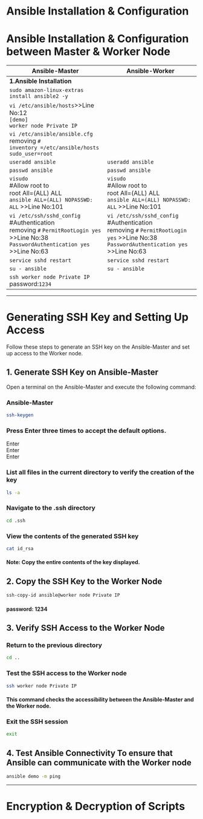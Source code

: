 # Ansible Installation & Configuration 

# Ansible Installation & Configuration between Master & Worker Node
  | **Ansible-Master**                    | **Ansible-Worker**                        |
  |--------------------------------------|------------------------------------------|
  | **1.Ansible Installation**           |                |
  | ```sudo amazon-linux-extras install ansible2 -y```            |                 |
  | ```vi /etc/ansible/hosts```>>Line No:12<br>```[demo]```<br>```worker node Private IP```  |    |
  | ```vi /etc/ansible/ansible.cfg```<br>removing ```#```<br>```inventory =/etc/ansible/hosts```<br>```sudo_user=root```           |                  |
  | ```useradd ansible```                 | ```useradd ansible```                    |
  | ```passwd ansible```                 | ```passwd ansible```                    |
  | ```visudo```<br>#Allow root to<br>root All=(ALL)  ALL<br>```ansible ALL=(ALL) NOPASSWD: ALL``` >>Line No:101                 | ```visudo```<br>#Allow root to<br>root All=(ALL)  ALL<br>```ansible ALL=(ALL) NOPASSWD: ALL``` >>Line No:101|
  | ```vi /etc/ssh/sshd_config```<br>#Authentication<br>removing ```#``` ```PermitRootLogin yes``` >>Line No:38<br>```PasswordAuthentication yes``` >>Line No:63    | ```vi /etc/ssh/sshd_config```<br>#Authentication<br>removing ```#``` ```PermitRootLogin yes``` >>Line No:38<br>```PasswordAuthentication yes``` >>Line No:63|
  | ```service sshd restart```                 | ```service sshd restart```                    |
  | ```su - ansible```                 | ```su - ansible```                    |
  | ```ssh worker node Private IP```<br>password:```1234```       |                          |

---
 # Generating SSH Key and Setting Up Access

Follow these steps to generate an SSH key on the Ansible-Master and set up access to the Worker node.

## 1. Generate SSH Key on Ansible-Master

Open a terminal on the Ansible-Master and execute the following command:

  ### Ansible-Master
  ```sh
  ssh-keygen
  ```
  ### Press Enter three times to accept the default options.
  Enter<br>Enter<br>Enter
  ### List all files in the current directory to verify the creation of the key
  ```sh
  ls -a
```
  ### Navigate to the .ssh directory
  ```sh 
  cd .ssh
```
  ### View the contents of the generated SSH key
  ```sh
  cat id_rsa
```
   #### Note: Copy the entire contents of the key displayed.
## 2. Copy the SSH Key to the Worker Node
  ```sh
  ssh-copy-id ansible@worker node Private IP
```
  #### password: 1234
## 3. Verify SSH Access to the Worker Node
  ### Return to the previous directory
  ```sh
  cd ..
```
  ### Test the SSH access to the Worker node
  ```sh
  ssh worker node Private IP
```
  #### This command checks the accessibility between the Ansible-Master and the Worker node.
  ### Exit the SSH session
  ```sh
  exit
```
## 4. Test Ansible Connectivity To ensure that Ansible can communicate with the Worker node
  ```sh
  ansible demo -m ping
```
---
# Encryption & Decryption of Scripts
